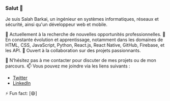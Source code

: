 ### Salut 👋

Je suis Salah Barkai, un ingénieur en systèmes informatiques, réseaux et sécurité, ainsi qu'un développeur web et mobile. 

🔭 Actuellement à la recherche de nouvelles opportunités professionnelles.
🌱 En constante évolution et apprentissage, notamment dans les domaines de HTML, CSS, JavaScript, Python, React.js, React Native, GitHub, Firebase, et les API.
👯 Ouvert à la collaboration sur des projets passionnants.

💬 N'hésitez pas à me contacter pour discuter de mes projets ou de mon parcours.
📫 Vous pouvez me joindre via les liens suivants :
   - [Twitter](https://twitter.com/@salah_sbk)
   - [LinkedIn](https://www.linkedin.com/in/saladine-ahmat-barkai-0a6611226/)
   

⚡ Fun fact: [😄]

